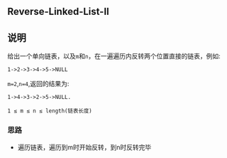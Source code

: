 ## Reverse-Linked-List-II

## 说明
给出一个单向链表，以及`m`和`n`，在一遍遍历内反转两个位置直接的链表，例如:

```
1->2->3->4->5->NULL
```
`m=2`,`n=4`,返回的结果为:

```
1->4->3->2->5->NULL.
```

`1 ≤ m ≤ n ≤ length(链表长度) `


### 思路

* 遍历链表，遍历到m时开始反转，到n时反转完毕